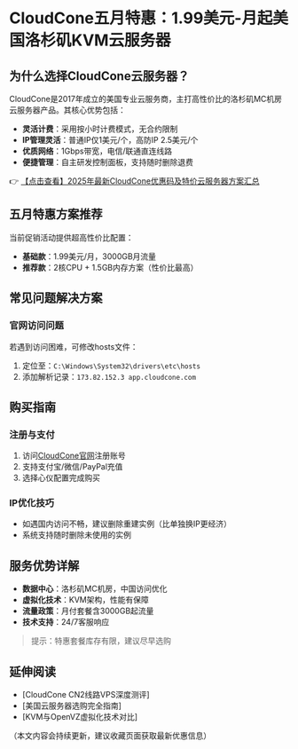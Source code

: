# CloudCone五月特惠：1.99美元-月起美国洛杉矶KVM云服务器

## 为什么选择CloudCone云服务器？

CloudCone是2017年成立的美国专业云服务商，主打高性价比的洛杉矶MC机房云服务器产品。其核心优势包括：

- **灵活计费**：采用按小时计费模式，无合约限制
- **IP管理灵活**：普通IP仅1美元/个，高防IP 2.5美元/个
- **优质网络**：1Gbps带宽，电信/联通直连线路
- **便捷管理**：自主研发控制面板，支持随时删除退费

👉 [【点击查看】2025年最新CloudCone优惠码及特价云服务器方案汇总](https://bit.ly/Cloudcone)

## 五月特惠方案推荐

当前促销活动提供超高性价比配置：

- **基础款**：1.99美元/月，3000GB月流量
- **推荐款**：2核CPU + 1.5GB内存方案（性价比最高）

## 常见问题解决方案

### 官网访问问题

若遇到访问困难，可修改hosts文件：
1. 定位至：`C:\Windows\System32\drivers\etc\hosts`
2. 添加解析记录：`173.82.152.3 app.cloudcone.com`

## 购买指南

### 注册与支付
1. 访问[CloudCone官网](https://bit.ly/Cloudcone)注册账号
2. 支持支付宝/微信/PayPal充值
3. 选择心仪配置完成购买

### IP优化技巧
- 如遇国内访问不畅，建议删除重建实例（比单独换IP更经济）
- 系统支持随时删除未使用的实例

## 服务优势详解

- **数据中心**：洛杉矶MC机房，中国访问优化
- **虚拟化技术**：KVM架构，性能有保障
- **流量政策**：月付套餐含3000GB起流量
- **技术支持**：24/7客服响应

> 提示：特惠套餐库存有限，建议尽早选购

## 延伸阅读
- [CloudCone CN2线路VPS深度测评]
- [美国云服务器选购完全指南]
- [KVM与OpenVZ虚拟化技术对比]

（本文内容会持续更新，建议收藏页面获取最新优惠信息）
